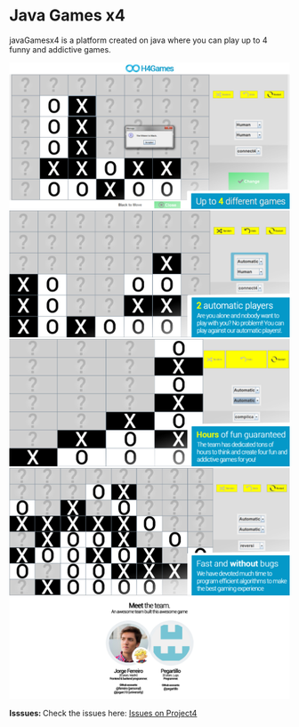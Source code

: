 # Java Games x4
javaGamesx4 is a platform created on java where you can play up to 4 funny and addictive games.

![alt text](/assets/slide1_2.jpg)
![alt text](/assets/slide2_2.jpg)
![alt text](/assets/slide3_2.jpg)
![alt text](/assets/slide4_2.jpg) 
![alt text](/assets/credits.jpg)

<b>Isssues: </b> Check the issues here: <a href="/issues">Issues on Project4</a>
